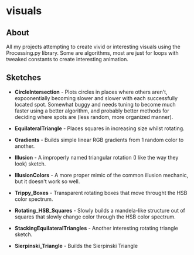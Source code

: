 # visuals

## About

All my projects attempting to create vivid or interesting visuals using the Processing.py library. Some are algorithms, most are just for loops with tweaked constants to create interesting animation.

## Sketches

- **CircleIntersection** - Plots circles in places where others aren't, expoonentially becoming slower and slower with each successfully located spot. Somewhat buggy and needs tuning to become much faster using a better algorithm, and probably better methods for deciding where spots are (less random, more organized manner).

- **EquilateralTriangle** - Places squares in increasing size whilst rotating.

- **Gradients** - Builds simple linear RGB gradients from 1 random color to another.

- **Illusion** - A improperly named triangular rotation (I like the way they look) sketch.

- **IllusionColors** - A more proper mimic of the common illusion mechanic, but it doesn't work so well.

- **Trippy_Boxes** - Transparent rotating boxes that move throught the HSB color spectrum.

- **Rotating_HSB_Squares** - Slowly builds a mandela-like structure out of squares that slowly change color through the HSB color spectrum. 

- **StackingEquilateralTriangles** - Another interesting rotating triangle sketch.

- **Sierpinski_Triangle** - Builds the Sierpinski Triangle